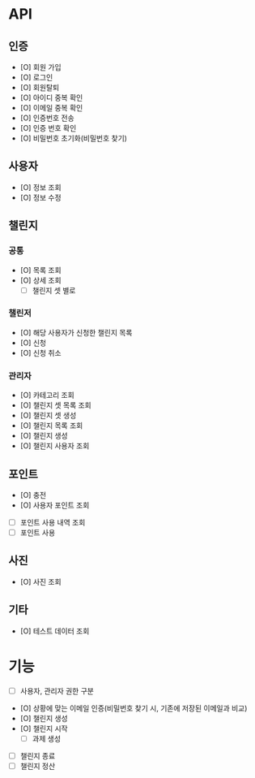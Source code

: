 # API

## 인증

- [O] 회원 가입
- [O] 로그인
- [O] 회원탈퇴
- [O] 아이디 중복 확인
- [O] 이메일 중복 확인
- [O] 인증번호 전송
- [O] 인증 번호 확인
- [O] 비밀번호 초기화(비밀번호 찾기)

## 사용자

- [O] 정보 조회
- [O] 정보 수정

## 챌린지

### 공통

- [O] 목록 조회
- [O] 상세 조회
    - [ ] 챌린지 셋 별로

### 챌린저

- [O] 해당 사용자가 신청한 챌린지 목록
- [O] 신청
- [O] 신청 취소

### 관리자

- [O] 카테고리 조회
- [O] 챌린지 셋 목록 조회
- [O] 챌린지 셋 생성
- [O] 챌린지 목록 조회
- [O] 챌린지 생성
- [O] 챌린지 사용자 조회

## 포인트

- [O] 충전
- [O] 사용자 포인트 조회
- [ ] 포인트 사용 내역 조회
- [ ] 포인트 사용

## 사진

- [O] 사진 조회

## 기타

- [O] 테스트 데이터 조회

# 기능

- [ ] 사용자, 관리자 권한 구분
- [O] 상황에 맞는 이메일 인증(비밀번호 찾기 시, 기존에 저장된 이메일과 비교)
- [O] 챌린지 생성
- [O] 챌린지 시작
    - [ ] 과제 생성
- [ ] 챌린지 종료
- [ ] 챌린지 정산
